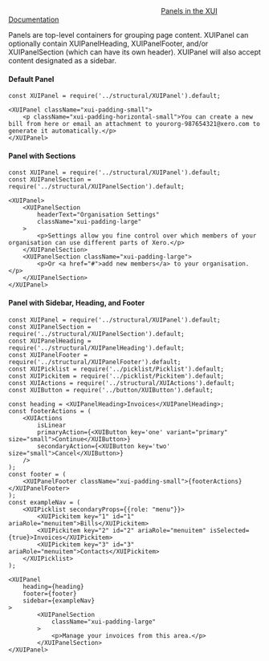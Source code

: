 
<div class="xui-margin-vertical">
	<svg focusable="false" class="xui-icon xui-icon-inline xui-blobicon xui-blobicon-large xui-icon-color-blue">
		<use xlink:href="#xui-icon-bookmark" role="presentation"/>
	</svg>
	<a href="../section-compounds-displayingdata-panel.html">Panels in the XUI Documentation</a>
</div>

Panels are top-level containers for grouping page content. XUIPanel can optionally contain XUIPanelHeading, XUIPanelFooter, and/or XUIPanelSection (which can have its own header). XUIPanel will also accept content designated as a sidebar.

#### Default Panel

```
const XUIPanel = require('../structural/XUIPanel').default;

<XUIPanel className="xui-padding-small">
	<p className="xui-padding-horizontal-small">You can create a new bill from here or email an attachment to yourorg-987654321@xero.com to generate it automatically.</p>
</XUIPanel>
```

#### Panel with Sections
```
const XUIPanel = require('../structural/XUIPanel').default;
const XUIPanelSection = require('../structural/XUIPanelSection').default;

<XUIPanel>
	<XUIPanelSection
		headerText="Organisation Settings"
		className="xui-padding-large"
	>
		<p>Settings allow you fine control over which members of your organisation can use different parts of Xero.</p>
	</XUIPanelSection>
	<XUIPanelSection className="xui-padding-large">
		<p>Or <a href="#">add new members</a> to your organisation.</p>
	</XUIPanelSection>
</XUIPanel>
```

#### Panel with Sidebar, Heading, and Footer
```
const XUIPanel = require('../structural/XUIPanel').default;
const XUIPanelSection = require('../structural/XUIPanelSection').default;
const XUIPanelHeading = require('../structural/XUIPanelHeading').default;
const XUIPanelFooter = require('../structural/XUIPanelFooter').default;
const XUIPicklist = require('../picklist/Picklist').default;
const XUIPickitem = require('../picklist/Pickitem').default;
const XUIActions = require('../structural/XUIActions').default;
const XUIButton = require('../button/XUIButton').default;

const heading = <XUIPanelHeading>Invoices</XUIPanelHeading>;
const footerActions = (
	<XUIActions
		isLinear
		primaryAction={<XUIButton key='one' variant="primary" size="small">Continue</XUIButton>}
		secondaryAction={<XUIButton key='two' size="small">Cancel</XUIButton>}
	/>
);
const footer = (
	<XUIPanelFooter className="xui-padding-small">{footerActions}</XUIPanelFooter>
);
const exampleNav = (
	<XUIPicklist secondaryProps={{role: "menu"}}>
		<XUIPickitem key="1" id="1" ariaRole="menuitem">Bills</XUIPickitem>
		<XUIPickitem key="2" id="2" ariaRole="menuitem" isSelected={true}>Invoices</XUIPickitem>
		<XUIPickitem key="3" id="3" ariaRole="menuitem">Contacts</XUIPickitem>
	</XUIPicklist>
);

<XUIPanel
	heading={heading}
	footer={footer}
	sidebar={exampleNav}
>
		<XUIPanelSection
			className="xui-padding-large"
		>
			<p>Manage your invoices from this area.</p>
		</XUIPanelSection>
</XUIPanel>
```
